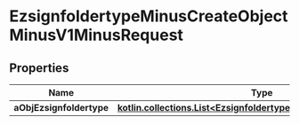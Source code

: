 
# EzsignfoldertypeMinusCreateObjectMinusV1MinusRequest

## Properties
Name | Type | Description | Notes
------------ | ------------- | ------------- | -------------
**aObjEzsignfoldertype** | [**kotlin.collections.List&lt;EzsignfoldertypeMinusRequestCompound&gt;**](EzsignfoldertypeMinusRequestCompound.md) |  | 



